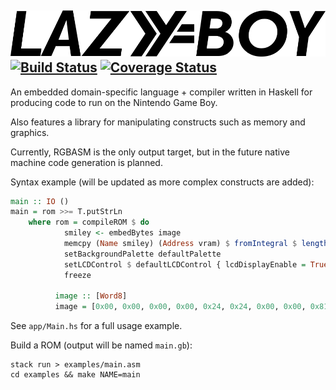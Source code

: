 ![LAZYBOY](meta/logo.png)
[![Build Status](https://travis-ci.org/ix/lazyboy.svg?branch=master)](https://travis-ci.org/ix/lazyboy)
[![Coverage Status](https://coveralls.io/repos/github/ix/lazyboy/badge.svg?branch=master)](https://coveralls.io/github/ix/lazyboy?branch=master)
---

An embedded domain-specific language + compiler written in Haskell for producing code to run on the Nintendo Game Boy.

Also features a library for manipulating constructs such as memory and graphics.

Currently, RGBASM is the only output target, but in the future native machine code generation is planned.

Syntax example (will be updated as more complex constructs are added):
```haskell
main :: IO ()
main = rom >>= T.putStrLn
    where rom = compileROM $ do
            smiley <- embedBytes image
            memcpy (Name smiley) (Address vram) $ fromIntegral $ length image
            setBackgroundPalette defaultPalette
            setLCDControl $ defaultLCDControl { lcdDisplayEnable = True, lcdBackgroundEnable = True }
            freeze

          image :: [Word8]
          image = [0x00, 0x00, 0x00, 0x00, 0x24, 0x24, 0x00, 0x00, 0x81, 0x81, 0x7e, 0x7e, 0x00, 0x00, 0x00, 0x00]
```

See `app/Main.hs` for a full usage example.

Build a ROM (output will be named `main.gb`):
```
stack run > examples/main.asm
cd examples && make NAME=main
```